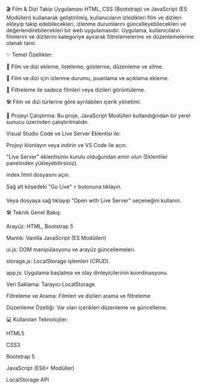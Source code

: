 🎬 Film & Dizi Takip Uygulaması
HTML, CSS (Bootstrap) ve JavaScript (ES Modülleri) kullanarak geliştirilmiş, kullanıcıların izledikleri film ve dizileri ekleyip takip edebilecekleri, izlenme durumlarını güncelleyebilecekleri ve değerlendirebilecekleri bir web uygulamasıdır. Uygulama, kullanıcıların filmlerini ve dizilerini kategoriye ayırarak filtrelemelerine ve düzenlemelerine olanak tanır.

✨ Temel Özellikler:

🔑 Film ve dizi ekleme, listeleme, gösterme, düzenleme ve silme.

🎥 Film ve dizi için izlenme durumu, puanlama ve açıklama ekleme.

📅 Filtreleme ile sadece filmleri veya dizileri görüntüleme.

🛠️ Film ve dizi türlerine göre ayrılabilen içerik yönetimi.

🚀 Projeyi Çalıştırma:
Bu proje, JavaScript Modülleri kullandığından bir yerel sunucu üzerinden çalıştırılmalıdır.

Visual Studio Code ve Live Server Eklentisi ile:

Projeyi klonlayın veya indirin ve VS Code ile açın.

"Live Server" eklentisinin kurulu olduğundan emin olun (Eklentiler panelinden yükleyebilirsiniz).

index.html dosyasını açın.

Sağ alt köşedeki "Go Live" ⚡ butonuna tıklayın.

Veya dosyaya sağ tıklayıp "Open with Live Server" seçeneğini kullanın.

🛠️ Teknik Genel Bakış:

Arayüz: HTML, Bootstrap 5

Mantık: Vanilla JavaScript (ES Modülleri)

ui.js: DOM manipülasyonu ve arayüz güncellemeleri.

storage.js: LocalStorage işlemleri (CRUD).

app.js: Uygulama başlatma ve olay dinleyicilerinin koordinasyonu.

Veri Saklama: Tarayıcı LocalStorage

Filtreleme ve Arama: Filmleri ve dizileri arama ve filtreleme

Düzenleme Özelliği: Var olan içerikleri düzenleme ve güncelleme.

💻 Kullanılan Teknolojiler:

HTML5

CSS3

Bootstrap 5

JavaScript (ES6+ Modüller)

LocalStorage API

